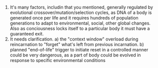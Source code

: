 1. It's many factors, includin that you mentioned, generally regulated by evolutional crossover/mutation/selection cycles, as DNA of a body is generated once per life and it requires hundreds of population generations to adapt to environmental, social, other global changes. Also as conciousness locks itself to a particular body it must have a guaranteed exit.
2. It needs clarification. a) the "context window" overload during reincarnation to "forget" what's left from previous incarnation. b) planned "end-of-life" trigger to initiate reset in a controlled manner could be very dangerous, as a part of body could be evolved in response to specific environmental conditions